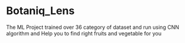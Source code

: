 # Botaniq_Lens
The ML Project trained over 36 category of dataset and run using CNN algorithm and Help you to find right fruits and vegetable for you 
